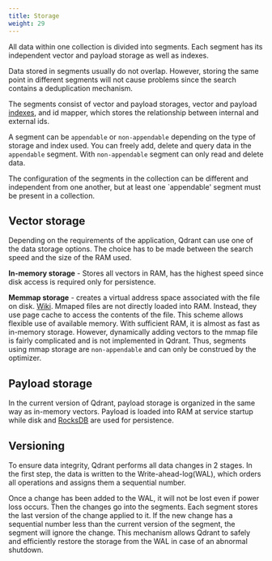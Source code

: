 ```yaml
---
title: Storage
weight: 29
---
```


All data within one collection is divided into segments.
Each segment has its independent vector and payload storage as well as indexes. 

Data stored in segments usually do not overlap.
However, storing the same point in different segments will not cause problems since the search contains a deduplication mechanism.

The segments consist of vector and payload storages, vector and payload [indexes](../indexing), and id mapper, which stores the relationship between internal and external ids.

A segment can be `appendable` or `non-appendable` depending on the type of storage and index used.
You can freely add, delete and query data in the `appendable` segment.
With `non-appendable` segment can only read and delete data.

The configuration of the segments in the collection can be different and independent from one another, but at least one `appendable' segment must be present in a collection.

## Vector storage

Depending on the requirements of the application, Qdrant can use one of the data storage options.
The choice has to be made between the search speed and the size of the RAM used.

**In-memory storage** - Stores all vectors in RAM, has the highest speed since disk access is required only for persistence.

**Memmap storage** -  creates a virtual address space associated with the file on disk. [Wiki](https://en.wikipedia.org/wiki/Memory-mapped_file).
Mmaped files are not directly loaded into RAM. Instead, they use page cache to access the contents of the file.
This scheme allows flexible use of available memory. With sufficient RAM, it is almost as fast as in-memory storage.
However, dynamically adding vectors to the mmap file is fairly complicated and is not implemented in Qdrant.
Thus, segments using mmap storage are `non-appendable` and can only be construed by the optimizer.


## Payload storage

In the current version of Qdrant, payload storage is organized in the same way as in-memory vectors.
Payload is loaded into RAM at service startup while disk and [RocksDB](https://rocksdb.org/) are used for persistence.

## Versioning

To ensure data integrity, Qdrant performs all data changes in 2 stages.
In the first step, the data is written to the Write-ahead-log(WAL), which orders all operations and assigns them a sequential number.

Once a change has been added to the WAL, it will not be lost even if power loss occurs.
Then the changes go into the segments.
Each segment stores the last version of the change applied to it. 
If the new change has a sequential number less than the current version of the segment, the segment will ignore the change.
This mechanism allows Qdrant to safely and efficiently restore the storage from the WAL in case of an abnormal shutdown.